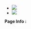 <html lang="ko">
<head>
	<meta http-equiv="Content-Type" content="text/html; charset=utf-8">
	<meta http-equiv="X-UA-Compatible" content="IE=Edge">
	<meta name="viewport" content="width=device-width, initial-scale=1.0, minimum-scale=1.0, user-scalable=no, target-densitydpi=medium-dpi">
	<meta property="og:url" content="https://onlineyuanta.github.io/">
	<meta property="og:title" content="유안타증권 온라인서비스 DAY">
	<meta property="og:type" content="website">
	<meta property="og:image" content="http://m.myasset.com/extern/researchPortal/common/img/mobile/sns_research.png">
	<meta property="og:description" content="유안타증권 온라인서비스 DAY에 당신을 초대합니다.">
	<title>유안타증권 온라인서비스 DAY에 당신을 초대합니다.</title>
	<link rel="stylesheet" type="text/css" href="https://www.myasset.com/extern/researchPortal/common/css/mobile/m_css.css?=201706 />
	<script type="text/javascript" src="https://www.myasset.com/WEB-APP/webponent/thirdParty/jquery/jquery-1.11.3.min.js"></script>
        <script type="text/javascript" src="https://www.myasset.com/WEB-APP/webponent/thirdParty/jquery/jquery.bxslider.js"></script>
	<script type="text/javascript">
	  $(document).ready(function() {
		  var imgBox =$('.infoWrap .bxslider').bxSlider({
						minSlides: 1,
						slideWidth:1000,
						auto:true,
						controls: true,
						autoControls: false,
						pager: true,
						pagerType:'short',
						pagerSelector:'.card_page .num',
						hideControlOnEnd:true,
						infiniteLoop:false,					
					});
	  });			      
	</script>
</head>
<div class="infoWrap">
<ul class="bxslider">
	<li><img src="https://user-images.githubusercontent.com/30585201/28767850-576468d0-7610-11e7-857f-f857b94533af.jpg"><div class="blind"></div>
	</li>
	<li><img src="https://user-images.githubusercontent.com/30585201/28767946-be3e4670-7610-11e7-9de5-f753b608fa84.jpg"><div class="blind"></div>
	</li>
</ul>
<div class="card_page"><strong class="tit">Page Info :</strong><span class="num"></span></div>
</div>
</html>
